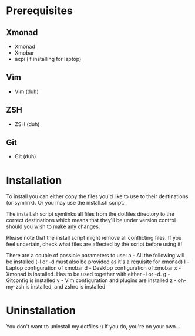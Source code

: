 # Prerequisites
## Xmonad
- Xmonad
- Xmobar
- acpi (if installing for laptop)

## Vim 
- Vim (duh)

## ZSH
- ZSH (duh)

## Git
- Git (duh)

# Installation
To install you can either copy the files you'd like to use to their destinations (or symlink). Or you may use the install.sh script.

The install.sh script symlinks all files from the dotfiles directory to the correct destinations which means that they'll be under version control should you wish to make any changes.

Please note that the install script might remove all conflicting files. If you feel uncertain, check what files are affected by the script before using it!

There are a couple of possible parameters to use:
	a - All the following will be installed (-l or -d must also be provided as it's a requisite for xmonad)
	l - Laptop configuration of xmobar 
	d - Desktop configuration of xmobar
	x - Xmonad is installed. Has to be used together with either -l or -d.
	g - Gitconfig is installed
	v - Vim configuration and plugins are installed
	z - oh-my-zsh is installed, and zshrc is installed

# Uninstallation
You don't want to uninstall my dotfiles :) If you do, you're on your own...

